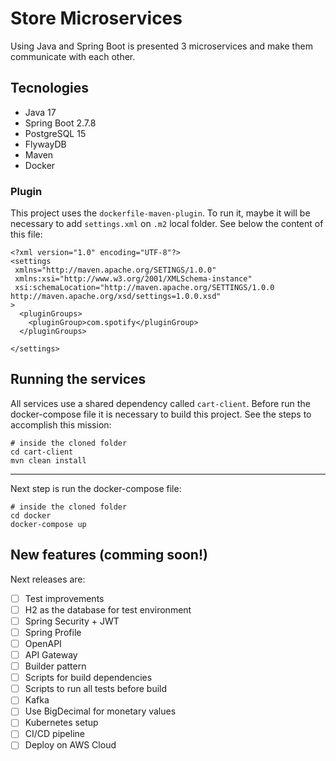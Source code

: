 # Store Microservices

Using Java and Spring Boot is presented 3 microservices and make them communicate with each other.

## Tecnologies

- Java 17
- Spring Boot 2.7.8
- PostgreSQL 15
- FlywayDB
- Maven
- Docker

### Plugin

This project uses the `dockerfile-maven-plugin`. To run it, maybe it will be necessary to add `settings.xml` on `.m2` local folder. See below the content of this file:

```
<?xml version="1.0" encoding="UTF-8"?>
<settings
 xmlns="http://maven.apache.org/SETINGS/1.0.0"
 xmlns:xsi="http://www.w3.org/2001/XMLSchema-instance"
 xsi:schemaLocation="http://maven.apache.org/SETTINGS/1.0.0 http://maven.apache.org/xsd/settings=1.0.0.xsd"
>
  <pluginGroups>
    <pluginGroup>com.spotify</pluginGroup>
  </pluginGroups>

</settings>
```

## Running the services

All services use a shared dependency called `cart-client`. Before run the docker-compose file it is necessary to build this project. See the steps to accomplish this mission:

```
# inside the cloned folder
cd cart-client
mvn clean install
```

---

Next step is run the docker-compose file:

```
# inside the cloned folder
cd docker
docker-compose up
```

## New features (comming soon!)

Next releases are:
- [ ] Test improvements
- [ ] H2 as the database for test environment
- [ ] Spring Security + JWT
- [ ] Spring Profile
- [ ] OpenAPI
- [ ] API Gateway
- [ ] Builder pattern
- [ ] Scripts for build dependencies
- [ ] Scripts to run all tests before build
- [ ] Kafka
- [ ] Use BigDecimal for monetary values
- [ ] Kubernetes setup
- [ ] CI/CD pipeline
- [ ] Deploy on AWS Cloud

